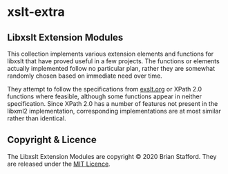 # xslt-extra

## Libxslt Extension Modules

This collection implements various extension elements and functions for libxslt
that have proved useful in a few projects. The functions or elements actually
implemented follow no particular plan, rather they are somewhat randomly chosen
based on immediate need over time.

They attempt to follow the specifications from [exslt.org](http://exslt.org/)
or XPath 2.0 functions where feasible, although some functions appear in
neither specification. Since XPath 2.0 has a number of features not present in
the libxml2 implementation, corresponding implementations are at most similar
rather than identical.

## Copyright & Licence

The Libxslt Extension Modules are copyright © 2020 Brian Stafford.
They are released under the [MIT Licence][1].

[1]: https://opensource.org/licenses/mit-license.html
